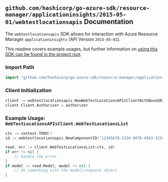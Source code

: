 
## `github.com/hashicorp/go-azure-sdk/resource-manager/applicationinsights/2015-05-01/webtestlocationsapis` Documentation

The `webtestlocationsapis` SDK allows for interaction with Azure Resource Manager `applicationinsights` (API Version `2015-05-01`).

This readme covers example usages, but further information on [using this SDK can be found in the project root](https://github.com/hashicorp/go-azure-sdk/tree/main/docs).

### Import Path

```go
import "github.com/hashicorp/go-azure-sdk/resource-manager/applicationinsights/2015-05-01/webtestlocationsapis"
```


### Client Initialization

```go
client := webtestlocationsapis.NewWebTestLocationsAPIsClientWithBaseURI("https://management.azure.com")
client.Client.Authorizer = authorizer
```


### Example Usage: `WebTestLocationsAPIsClient.WebTestLocationsList`

```go
ctx := context.TODO()
id := webtestlocationsapis.NewComponentID("12345678-1234-9876-4563-123456789012", "example-resource-group", "componentValue")

read, err := client.WebTestLocationsList(ctx, id)
if err != nil {
	// handle the error
}
if model := read.Model; model != nil {
	// do something with the model/response object
}
```
